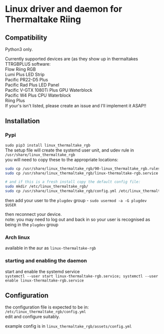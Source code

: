 # Linux driver and daemon for Thermaltake Riing


## Compatibility
Python3 only.

Currently supported devices are (as they show up in thermaltakes TTRGBPLUS software:  
    Flow Riing RGB  
    Lumi Plus LED Strip  
    Pacific PR22-D5 Plus  
    Pacific Rad Plus LED Panel  
    Pacific V-GTX 1080Ti Plus GPU Waterblock  
    Pacific W4 Plus CPU Waterblock  
    Riing Plus  
If your's isn't listed, please create an issue and I'll implement it ASAP!!  


## Installation

### Pypi

`sudo pip3 install linux_thermaltake_rgb`  
The setup file will create the systemd user unit, and udev rule 
in `/usr/share/linux_thermaltake_rgb`  
you will need to copy these to the appropriate locations:

```bash
sudo cp /usr/share/linux_thermaltake_rgb/90-linux_thermaltake_rgb.rules /etc/udev/rules.d/
sudo cp /usr/share/linux_thermaltake_rgb/linux-thermaltake-rgb.service /usr/lib/systemd/user/

# and if this is a fresh install copy the default config file:
sudo mkdir /etc/linux_thermaltake_rgb/
sudo cp /usr/share/linux_thermaltake_rgb/config.yml /etc/linux_thermaltake_rgb/
```

then add your user to the `plugdev` group - `sudo usermod -a -G plugdev $USER`  

then reconnect your device.  
  note: you may need to log out and back in so your user is recognised as being in the `plugdev` group  
  
### Arch linux

available in the aur as `linux-thermaltake-rgb`

### starting and enabling the daemon

start and enable the systemd service  
`systemctl --user start linux-thermaltake-rgb.service; systemctl --user enable linux-thermaltake-rgb.service`  


## Configuration
the configuration file is expected to be in: `/etc/linux_thermaltake_rgb/config.yml`  
edit and configure suitably.  

example config is in `linux_thermaltake_rgb/assets/config.yml`

